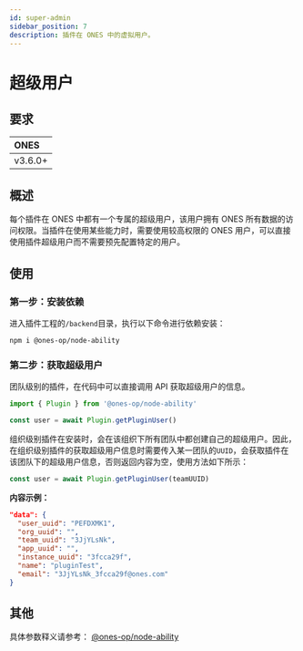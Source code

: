 ```yaml
---
id: super-admin
sidebar_position: 7
description: 插件在 ONES 中的虚拟用户。
---
```


# 超级用户

## 要求

| **ONES** |
| :------- |
| v3.6.0+  |

## 概述

每个插件在 ONES 中都有一个专属的超级用户，该用户拥有 ONES 所有数据的访问权限。当插件在使用某些能力时，需要使用较高权限的 ONES 用户，可以直接使用插件超级用户而不需要预先配置特定的用户。

## 使用

### 第一步：安装依赖

进入插件工程的`/backend`目录，执行以下命令进行依赖安装：

```shell
npm i @ones-op/node-ability
```

### 第二步：获取超级用户

团队级别的插件，在代码中可以直接调用 API 获取超级用户的信息。

```typescript
import { Plugin } from '@ones-op/node-ability'

const user = await Plugin.getPluginUser()
```

组织级别插件在安装时，会在该组织下所有团队中都创建自己的超级用户。因此，在组织级别插件的获取超级用户信息时需要传入某一团队的`UUID`，会获取插件在该团队下的超级用户信息，否则返回内容为空，使用方法如下所示：

```typescript
const user = await Plugin.getPluginUser(teamUUID)
```

**内容示例：**

```json
"data": {
  "user_uuid": "PEFDXMK1",
  "org_uuid": "",
  "team_uuid": "3JjYLsNk",
  "app_uuid": "",
  "instance_uuid": "3fcca29f",
  "name": "pluginTest",
  "email": "3JjYLsNk_3fcca29f@ones.com"
}
```

## 其他

具体参数释义请参考： [@ones-op/node-ability](../../reference/packages/node-ability/node-ability.md#getPluginUser)
